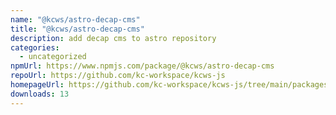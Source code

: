 ```yaml
---
name: "@kcws/astro-decap-cms"
title: "@kcws/astro-decap-cms"
description: add decap cms to astro repository
categories:
  - uncategorized
npmUrl: https://www.npmjs.com/package/@kcws/astro-decap-cms
repoUrl: https://github.com/kc-workspace/kcws-js
homepageUrl: https://github.com/kc-workspace/kcws-js/tree/main/packages/astro-decap-cms
downloads: 13
---
```

